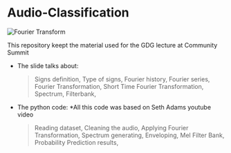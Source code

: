 # Audio-Classification

![Fourier Transform](https://2s7gjr373w3x22jf92z99mgm5w-wpengine.netdna-ssl.com/wp-content/uploads/2017/06/SFT.png)

This repository keept the material used for the GDG lecture at Community Summit 


- The slide talks about:
   > Signs definition,
   > Type of signs,
   > Fourier history,
   > Fourier series,
   > Fourier Transformation,
   > Short Time Fourier Transformation,
   > Spectrum,
   > Filterbank,
   
- The python code:
  *All this code was based on Seth Adams youtube video

  > Reading dataset,
  > Cleaning the audio,
  > Applying Fourier Transformation,
  > Spectrum generating,
  > Enveloping,
  > Mel Filter Bank,
  > Probability Prediction results,

